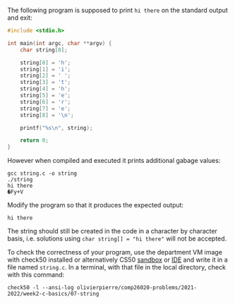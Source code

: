 The following program is supposed to print `hi there` on the standard output
and exit:
```c
#include <stdio.h>

int main(int argc, char **argv) {
    char string[8];

    string[0] = 'h';
    string[1] = 'i';
    string[2] = ' ';
    string[3] = 't';
    string[4] = 'h';
    string[5] = 'e';
    string[6] = 'r';
    string[7] = 'e';
    string[8] = '\n';

    printf("%s\n", string);

    return 0;
}
```

However when compiled and executed it prints additional gabage values:
```
gcc string.c -o string
./string
hi there
�Fy+V
```

Modify the program so that it produces the expected output:
```
hi there
```

The string should still be created in the code in a character by character
basis, i.e. solutions using `char string[] = "hi there"` will not be accepted.

To check the correctness of your program, use the department VM image with check50 installed or alternatively CS50 [sandbox](sandbox.cs50.io)
or [IDE](ide.cs50.io) and write it in a file named `string.c`. In a terminal,
with that file in the local directory, check with this command:

```shell
check50 -l --ansi-log olivierpierre/comp26020-problems/2021-2022/week2-c-basics/07-string
```
